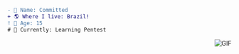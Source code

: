 ```diff
- 📝 Name: Committed
+ 🌎 Where I live: Brazil!
! 🧠 Age: 15
# 🧪 Currently: Learning Pentest
```
<img align="right" alt="GIF" src="https://cdn.discordapp.com/attachments/783731417783861298/795255492581785610/tumblr_f20aacf7843c9bf720aad33030d5caee_5fd73b6e_1280.gif?width=405&height=241"/>

<!--
**SystemsFrozen/SystemsFrozen** is a ✨ _special_ ✨ repository because its `README.md` (this file) appears on your GitHub profile.

